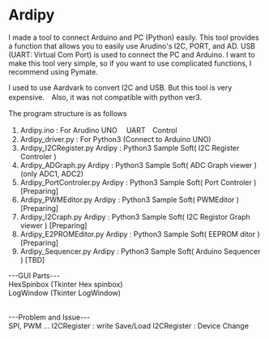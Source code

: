 # Ardipy
I made a tool to connect Arduino and PC (Python) easily.
This tool provides a function that allows you to easily use Arudino's I2C, PORT, and AD.
USB (UART: Virtual Com Port) is used to connect the PC and Arduino.
I want to make this tool very simple, so if you want to use complicated functions, I recommend using Pymate.

I used to use Aardvark to convert I2C and USB.
But this tool is very expensive.　Also, it was not compatible with python ver3.

The program structure is as follows
1. Ardipy.ino                     : For Arudino UNO　 UART　Control 
2. Ardipy_driver.py               : For Python3  (Connect to Arduino UNO)
3. Ardipy_I2CRegister.py   Ardipy : Python3 Sample Soft( I2C Register Controler ) 
4. Ardipy_ADGraph.py       Ardipy : Python3 Sample Soft( ADC Graph viewer )  (only ADC1, ADC2)
5. Ardipy_PortControler.py Ardipy : Python3 Sample Soft( Port Controler )  [Preparing]
6. Ardipy_PWMEditor.py Ardipy     : Python3 Sample Soft( PWMEditor )  [Preparing]
7. Ardipy_I2Craph.py       Ardipy : Python3 Sample Soft( I2C Registor Graph viewer )  [Preparing]
8. Ardipy_E2PROMEditor.py Ardipy  : Python3 Sample Soft( EEPROM ditor )  [Preparing]
9. Ardipy_Sequencer.py Ardipy     : Python3 Sample Soft( Arduino Sequencer )  [TBD]

---GUI Parts--- <BR>
HexSpinbox (Tkinter Hex spinbox) <BR>
LogWindow  (Tkinter LogWindow) <BR>
<BR>

---Problem and Issue---<BR>
SPI, PWM  ...
I2CRegister : write Save/Load
I2CRegister : Device Change

